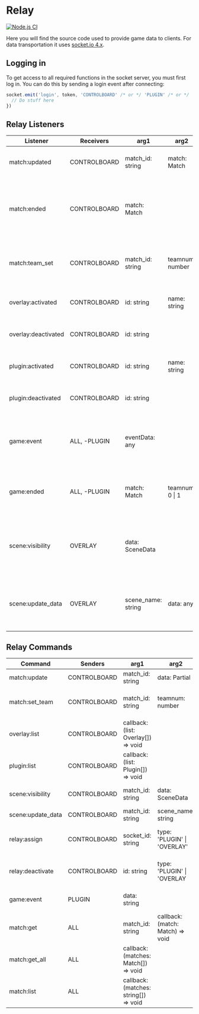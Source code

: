 # Relay

[![Node.js CI](https://github.com/mn-rocket-league/relay-server/actions/workflows/node.js.yml/badge.svg?branch=main)](https://github.com/mn-rocket-league/relay-server/actions/workflows/node.js.yml)

Here you will find the source code used to provide game data to clients. For data transportation it uses [socket.io 4.x](https://socket.io/docs/v4/).

## Logging in

To get access to all required functions in the socket server, you must first log in. You can do this by sending a login event after connecting:

```typescript
socket.emit('login', token, 'CONTROLBOARD' /* or */ 'PLUGIN' /* or */ 'OVERLAY', (status: string, info: { name: string; version: string; author: string }) => {
  // Do stuff here
})
```

## Relay Listeners

| Listener            | Receivers    | arg1               | arg2            | arg3          | Description                                                               |
|---------------------|--------------|--------------------|-----------------|---------------|---------------------------------------------------------------------------|
| match:updated       | CONTROLBOARD | match_id: string   | match: Match    |               | Fires when the current match gets updated                                |
| match:ended         | CONTROLBOARD | match: Match       |                 |               | Fires when the current match (aka series) finishes. Same match room only |
| match:team_set      | CONTROLBOARD | match_id: string   | teamnum: number | match: Match  | Fires when either the home team or away team gets set                    |
| overlay:activated   | CONTROLBOARD | id: string         | name: string    | email: string | Fires when an overlay gets activated                                     |
| overlay:deactivated | CONTROLBOARD | id: string         |                 |               | Fires when an overlay gets deactivated                                   |
| plugin:activated    | CONTROLBOARD | id: string         | name: string    | email: string | Fires when a plugin gets activated                                       |
| plugin:deactivated  | CONTROLBOARD | id: string         |                 |               | Fires when a plugin gets deactivated                                      |
| game:event          | ALL, -PLUGIN | eventData: any     |                 |               | Fires when a game event is received. Same match room only                |
| game:ended          | ALL, -PLUGIN | match: Match       | teamnum: 0 \| 1 |               | Fires when a game finishes. Same match room only                         |
| scene:visibility    | OVERLAY      | data: SceneData    |                 |               | Fires when a scene's visibility gets changed. Same match room only       |
| scene:update_data   | OVERLAY      | scene_name: string | data: any       |               | Fires when scene data gets updated. Same match room only                 |

## Relay Commands
| Command            | Senders      | arg1                                 | arg2                             | arg3                            | arg4                            | Description                            |
|--------------------|--------------|--------------------------------------|----------------------------------|---------------------------------|---------------------------------|----------------------------------------|
| match:update       | CONTROLBOARD | match_id: string                     | data: Partial<Match>             |                                 |                                 | Updates the current match              |
| match:set_team     | CONTROLBOARD | match_id: string                     | teamnum: number                  | data: Partial<Team>             | callback: (err?: Error) => void | Sets either the home team or away team |
| overlay:list       | CONTROLBOARD | callback: (list: Overlay[]) => void  |                                  |                                 |                                 | Lists all connected overlays           |
| plugin:list        | CONTROLBOARD | callback: (list: Plugin[]) => void   |                                  |                                 |                                 | Lists all connected plugins            |
| scene:visibility   | CONTROLBOARD | match_id: string                     | data: SceneData                  |                                 |                                 | Updates scene visibility               |
| scene:update_data  | CONTROLBOARD | match_id: string                     | scene_name: string               | data: any                       |                                 | Updates scene data                     |
| relay:assign       | CONTROLBOARD | socket_id: string                    | type: 'PLUGIN' \| 'OVERLAY'      | match_id: string                | callback: (err?: Error) => void | Assigns a plugin/overlay to a match    |
| relay:deactivate   | CONTROLBOARD | id: string                           | type: 'PLUGIN' \| 'OVERLAY       | callback: (err?: Error) => void |                                 | Deactivates the specified client       |
| game:event         | PLUGIN       | data: string                         |                                  |                                 |                                 | Sends a game event for parsing         |
| match:get          | ALL          | match_id: string                     | callback: (match: Match) => void |                                 |                                 | Gets current match by ID               |
| match:get_all      | ALL          | callback: (matches: Match[]) => void |                                  |                                 |                                 | Gets all running matches               |
| match:list         | ALL          | callback: (matches: string[]) => void|                                  |                                 |                                 | Gets all running match names           |